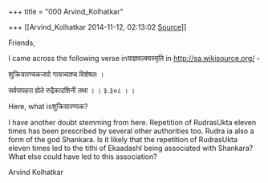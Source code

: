 +++
title = "000 Arvind_Kolhatkar"

+++
[[Arvind_Kolhatkar	2014-11-12, 02:13:02 [Source](https://groups.google.com/g/samskrita/c/Y9E7rDtm_u8)]]



Friends,

  

I came across the following verse inयाज्ञवल्क्यस्मृति in <http://sa.wikisource.org/> -

  

शुक्रियारण्यकजपो गायत्र्याश्च विशेषतः ।

सर्वपापहरा ह्येते रुद्रैकादशिनी तथा । । ३.३०८ । ।

  

Here, what isशुक्रियारण्यक?

  

I have another doubt stemming from here. Repetition of RudrasUkta eleven times has been prescribed by several other authorities too.
Rudra ia also a form of the god Shankara. Is it likely that the repetition of RudrasUkta eleven times led to the tithi of EkaadashI being associated with Shankara? What else could have led to this association?

  

Arvind Kolhatkar

